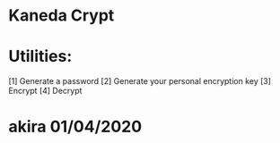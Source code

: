 # Kaneda Crypt

 

# Utilities:

[1] Generate a password
[2] Generate your personal encryption key
[3] Encrypt
[4] Decrypt











# akira 01/04/2020  
